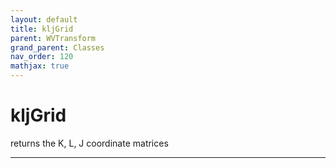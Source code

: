 ```yaml
---
layout: default
title: kljGrid
parent: WVTransform
grand_parent: Classes
nav_order: 120
mathjax: true
---
```


#  kljGrid

returns the K, L, J coordinate matrices


---

